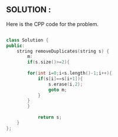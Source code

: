 ## SOLUTION :
Here is the CPP code for the problem.

```cpp

class Solution {
public:
    string removeDuplicates(string s) {
        m:
        if(s.size()>=2){
        
        for(int i=0;i<s.length()-1;i++){
            if(s[i]==s[i+1]){
                s.erase(i,2);
                goto m;
            }
        }
        }
        
            return s;
    }
};

